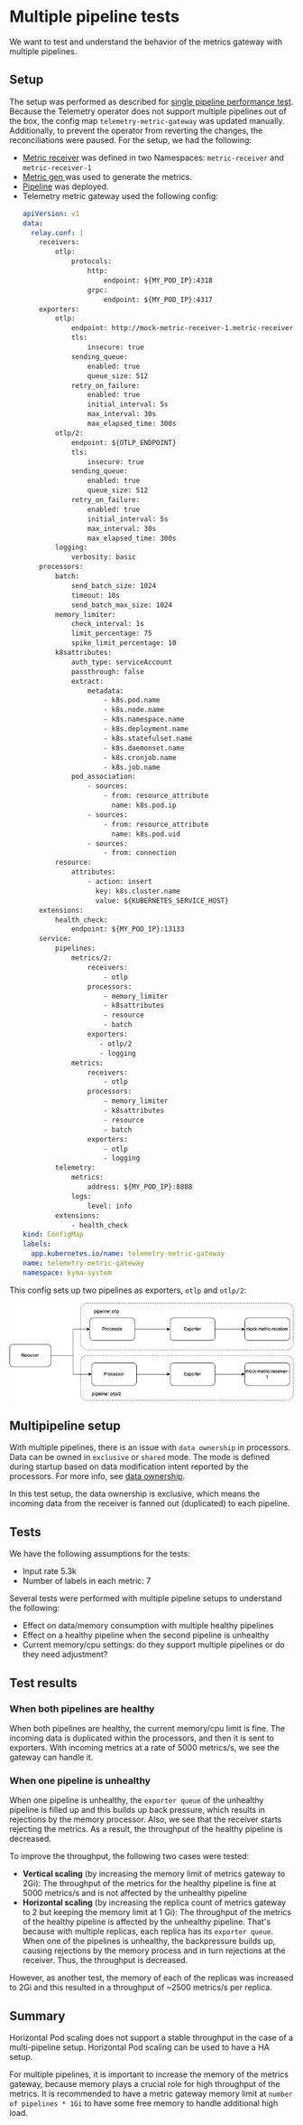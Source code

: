 # Multiple pipeline tests
We want to test and understand the behavior of the metrics gateway with multiple pipelines.

## Setup
The setup was performed as described for [single pipeline performance test](./performance-test-single-pipeline.md#setup). Because the Telemetry operator does not support multiple pipelines out of the box, the config map `telemetry-metric-gateway` was updated manually. Additionally, to prevent the operator from reverting the changes, the reconciliations were paused. For the setup, we had the following:
- [Metric receiver](../assets/mock-metrics-receiver.yaml) was defined in two Namespaces: `metric-receiver` and `metric-receiver-1`
- [Metric gen ](../assets/metric-gen.yaml) was used to generate the metrics.
- [Pipeline](../assets/metric-pipeline.yaml) was deployed.
- Telemetry metric gateway used the following config:
  ```yaml
  apiVersion: v1
  data:
    relay.conf: |
      receivers:
          otlp:
              protocols:
                  http:
                      endpoint: ${MY_POD_IP}:4318
                  grpc:
                      endpoint: ${MY_POD_IP}:4317
      exporters:
          otlp:
              endpoint: http://mock-metric-receiver-1.metric-receiver:4317
              tls:
                  insecure: true
              sending_queue:
                  enabled: true
                  queue_size: 512
              retry_on_failure:
                  enabled: true
                  initial_interval: 5s
                  max_interval: 30s
                  max_elapsed_time: 300s
          otlp/2:
              endpoint: ${OTLP_ENDPOINT}
              tls:
                  insecure: true
              sending_queue:
                  enabled: true
                  queue_size: 512
              retry_on_failure:
                  enabled: true
                  initial_interval: 5s
                  max_interval: 30s
                  max_elapsed_time: 300s
          logging:
              verbosity: basic
      processors:
          batch:
              send_batch_size: 1024
              timeout: 10s
              send_batch_max_size: 1024
          memory_limiter:
              check_interval: 1s
              limit_percentage: 75
              spike_limit_percentage: 10
          k8sattributes:
              auth_type: serviceAccount
              passthrough: false
              extract:
                  metadata:
                      - k8s.pod.name
                      - k8s.node.name
                      - k8s.namespace.name
                      - k8s.deployment.name
                      - k8s.statefulset.name
                      - k8s.daemonset.name
                      - k8s.cronjob.name
                      - k8s.job.name
              pod_association:
                  - sources:
                      - from: resource_attribute
                        name: k8s.pod.ip
                  - sources:
                      - from: resource_attribute
                        name: k8s.pod.uid
                  - sources:
                      - from: connection
          resource:
              attributes:
                  - action: insert
                    key: k8s.cluster.name
                    value: ${KUBERNETES_SERVICE_HOST}
      extensions:
          health_check:
              endpoint: ${MY_POD_IP}:13133
      service:
          pipelines:
              metrics/2:
                  receivers:
                      - otlp
                  processors:
                      - memory_limiter
                      - k8sattributes
                      - resource
                      - batch
                  exporters:
                     - otlp/2
                     - logging
              metrics:
                  receivers:
                      - otlp
                  processors:
                      - memory_limiter
                      - k8sattributes
                      - resource
                      - batch
                  exporters:
                      - otlp
                      - logging
          telemetry:
              metrics:
                  address: ${MY_POD_IP}:8888
              logs:
                  level: info
          extensions:
              - health_check
  kind: ConfigMap
  labels:
    app.kubernetes.io/name: telemetry-metric-gateway
  name: telemetry-metric-gateway
  namespace: kyma-system
  ```

This config sets up two pipelines as exporters, `otlp` and `otlp/2`:

![Multipipeline setup](../assets/multi-pipeline.jpg)

## Multipipeline setup
With multiple pipelines, there is an issue with `data ownership` in processors. Data can be owned in `exclusive` or `shared` mode. The mode is defined during startup based on data modification intent reported by the processors. For more info, see [data ownership](https://github.com/open-telemetry/opentelemetry-collector/blob/main/processor/README.md#data-ownership).

In this test setup, the data ownership is exclusive, which means the incoming data from the receiver is fanned out (duplicated) to each pipeline.


## Tests

We have the following assumptions for the tests:
 - Input rate 5.3k
 - Number of labels in each metric: 7

Several tests were performed with multiple pipeline setups to understand the following:
- Effect on data/memory consumption with multiple healthy pipelines 
- Effect on a healthy pipeline when the second pipeline is unhealthy
- Current memory/cpu settings: do they support multiple pipelines or do they need adjustment?

## Test results

### When both pipelines are healthy
When both pipelines are healthy, the current memory/cpu limit is fine. The incoming data is duplicated within the processors, and then it is sent to exporters. With incoming metrics at a rate of 5000 metrics/s, we see the gateway can handle it.

### When one pipeline is unhealthy
When one pipeline is unhealthy, the `exporter queue` of the unhealthy pipeline is filled up and this builds up back pressure, which results in rejections by the memory processor. Also, we see that the receiver starts rejecting the metrics. As a result, the throughput of the healthy pipeline is decreased.

To improve the throughput, the following two cases were tested:
 - **Vertical scaling** (by increasing the memory limit of metrics gateway to 2Gi): 
   The throughput of the metrics for the healthy pipeline is fine at 5000 metrics/s and is not affected by the unhealthy pipeline
 - **Horizontal scaling** (by increasing the replica count of metrics gateway to 2 but keeping the memory limit at 1 Gi):
 The throughput of the metrics of the healthy pipeline is affected by the unhealthy pipeline. That's because with multiple replicas, each replica has its `exporter queue`. When one of the pipelines is unhealthy, the backpressure builds up, causing rejections by the memory process and in turn rejections at the receiver. Thus, the throughput is decreased.





However, as another test, the memory of each of the replicas was increased to 2Gi and this resulted in a throughput of ~2500 metrics/s per replica.



## Summary
Horizontal Pod scaling does not support a stable throughput in the case of a multi-pipeline setup. 
Horizontal Pod scaling can be used to have a HA setup. 

For multiple pipelines, it is important to increase the memory of the metrics gateway, because memory plays a crucial role for high throughput of the metrics. It is recommended to have a metric gateway memory limit at `number of pipelines * 1Gi` to have some free memory to handle additional high load.